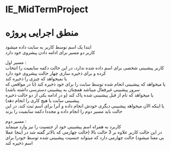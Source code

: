 # IE_MidTermProject

# منطق اجرایی پروژه
ابتدا یک اسم توسط کاربر به سایت داده میشود  
کاربر دو مسیر برای ادامه دادن پیشروی خود دارد  
  
مسیر اول :  
کاربر پیشبینی شخصی برای اسم داده شده ندارد، در این حالت دکمه سابمیت را انتخاب کرده و برای ذخیره سازی چهار حالت پیشروی خود دارد  
یا نمیخواهد که چیزی را ذخیره کند  
یا میخواهد که پیشبینی انجام شده توسط سایت را برای خود ذخیره کند (تا در مواقعی که سرور پیشبینی غیرفعال میباشد همچنان به پیشبینی دسترسی داشته باشد)  
یا میخواهد که نام از قبل پیشبینی شده پاک کند (و در ادامه یکی از دو حالت ذخیره پیشبینی سایت یا هیچ کاری را انجام دهد)  
یا اینکه الآن میخواهد پیشبینی دیگری خودش انجام داده و آنرا برای اسم ثبت کند، در این حالت باید مسیر دوم را انجام داده و مجددا دکمه سابمیت را بزند  
  
مسیر دوم :  
کاربرد به همراه اسم پیشبینی خود از جنسیت را نیز وارد مینماید  
در این حالت کاربر علاوه بر 3 حالت بالا (حالت چهارمی که بالاتر گفته شد در اینجا عملا بی معنا میشود) حالت چهارمی دارد که میتواند جنسیت پیشبینی شده توسط خودرا برای اسم ذخیره   کند

